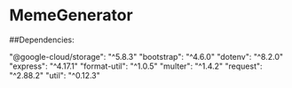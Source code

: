 # MemeGenerator

##Dependencies:

"@google-cloud/storage": "^5.8.3"
"bootstrap": "^4.6.0"
"dotenv": "^8.2.0"
"express": "^4.17.1"
"format-util": "^1.0.5"
"multer": "^1.4.2"
"request": "^2.88.2"
"util": "^0.12.3"



